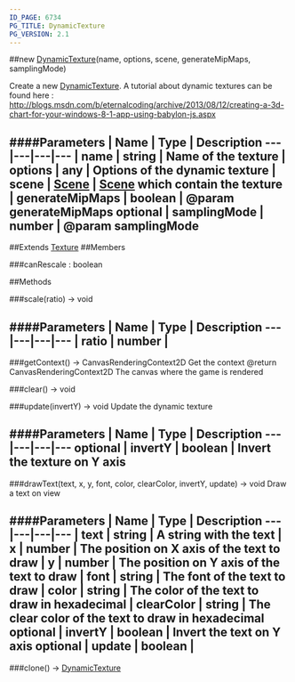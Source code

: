 ```yaml
---
ID_PAGE: 6734
PG_TITLE: DynamicTexture
PG_VERSION: 2.1
---
```

##new [DynamicTexture](page.php?p=6734)(name, options, scene, generateMipMaps, samplingMode)



Create a new [DynamicTexture](page.php?p=6734).
A tutorial about dynamic textures can be found here : http://blogs.msdn.com/b/eternalcoding/archive/2013/08/12/creating-a-3d-chart-for-your-windows-8-1-app-using-babylon-js.aspx




####Parameters
 | Name | Type | Description
---|---|---|---
 | name | string | Name of the texture
 | options | any | Options of the dynamic texture
 | scene | [Scene](page.php?p=6662) | [Scene](page.php?p=6662) which contain the texture
 | generateMipMaps | boolean | @param generateMipMaps
optional | samplingMode | number | @param samplingMode
---

##Extends [Texture](page.php?p=6733)
##Members

###canRescale : boolean









##Methods

###scale(ratio) &rarr; void



####Parameters
 | Name | Type | Description
---|---|---|---
 | ratio | number | 
---

###getContext() &rarr; CanvasRenderingContext2D
Get the context
@return CanvasRenderingContext2D The canvas where the game is rendered






###clear() &rarr; void




###update(invertY) &rarr; void
Update the dynamic texture





####Parameters
 | Name | Type | Description
---|---|---|---
optional | invertY | boolean | Invert the texture on Y axis
---

###drawText(text, x, y, font, color, clearColor, invertY, update) &rarr; void
Draw a text on view





####Parameters
 | Name | Type | Description
---|---|---|---
 | text | string | A string with the text
 | x | number | The position on X axis of the text to draw
 | y | number | The position on Y axis of the text to draw
 | font | string | The font of the text to draw
 | color | string | The color of the text to draw in hexadecimal
 | clearColor | string | The clear color of the text to draw in hexadecimal
optional | invertY | boolean | Invert the text on Y axis
optional | update | boolean | 
---

###clone() &rarr; [DynamicTexture](page.php?p=6734)

